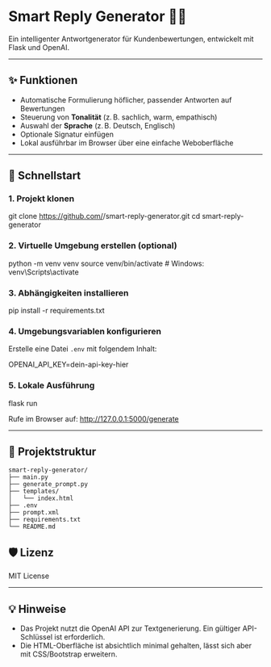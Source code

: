 # Smart Reply Generator 🧠💬

Ein intelligenter Antwortgenerator für Kundenbewertungen, entwickelt mit Flask und OpenAI.

---

## ✨ Funktionen

- Automatische Formulierung höflicher, passender Antworten auf Bewertungen
- Steuerung von **Tonalität** (z. B. sachlich, warm, empathisch)
- Auswahl der **Sprache** (z. B. Deutsch, Englisch)
- Optionale Signatur einfügen
- Lokal ausführbar im Browser über eine einfache Weboberfläche

---

## 🚀 Schnellstart

### 1. Projekt klonen

git clone https://github.com/<username>/smart-reply-generator.git
cd smart-reply-generator

### 2. Virtuelle Umgebung erstellen (optional)

python -m venv venv
source venv/bin/activate # Windows: venv\Scripts\activate

### 3. Abhängigkeiten installieren

pip install -r requirements.txt

### 4. Umgebungsvariablen konfigurieren

Erstelle eine Datei `.env` mit folgendem Inhalt:

OPENAI_API_KEY=dein-api-key-hier

### 5. Lokale Ausführung

flask run

Rufe im Browser auf: http://127.0.0.1:5000/generate

---

## 📁 Projektstruktur

```text
smart-reply-generator/
├── main.py
├── generate_prompt.py
├── templates/
│   └── index.html
├── .env
├── prompt.xml
├── requirements.txt
└── README.md
```

## 🛡 Lizenz

MIT License

---

## 💡 Hinweise

- Das Projekt nutzt die OpenAI API zur Textgenerierung. Ein gültiger API-Schlüssel ist erforderlich.
- Die HTML-Oberfläche ist absichtlich minimal gehalten, lässt sich aber mit CSS/Bootstrap erweitern.
